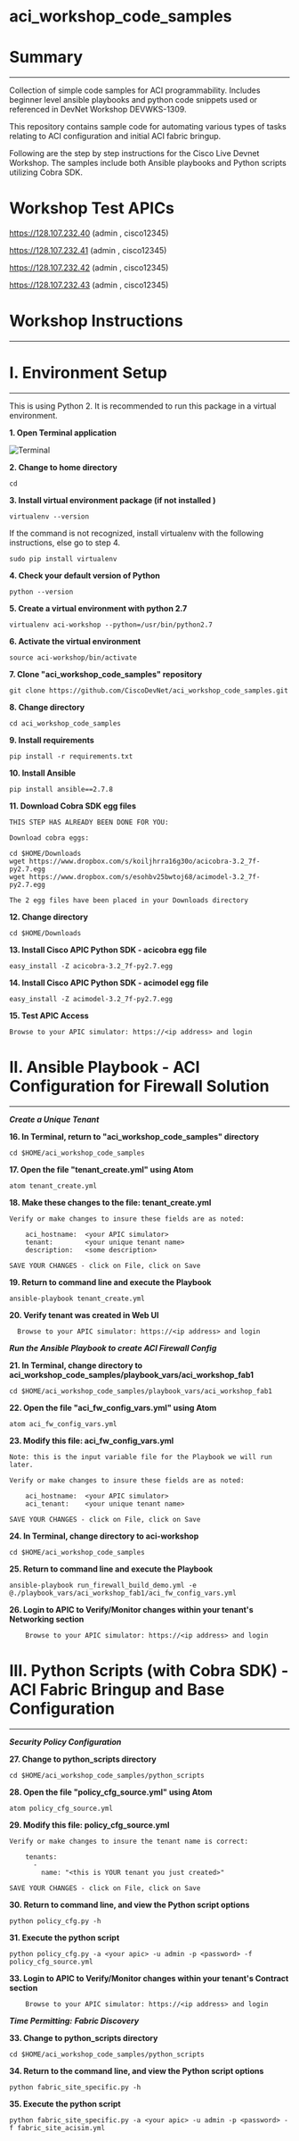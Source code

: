 # aci_workshop_code_samples


# Summary
---

Collection of simple code samples for ACI programmability. Includes beginner level ansible playbooks and python code snippets used or referenced in DevNet Workshop DEVWKS-1309.

This repository contains sample code for automating various types of tasks relating to ACI configuration and initial ACI fabric bringup.

Following are the step by step instructions for the Cisco Live Devnet Workshop.  The samples include both Ansible playbooks and Python scripts utilizing Cobra SDK.

# Workshop Test APICs

https://128.107.232.40    (admin , cisco12345)

https://128.107.232.41    (admin , cisco12345)

https://128.107.232.42    (admin , cisco12345)

https://128.107.232.43    (admin , cisco12345)


# Workshop Instructions
---

# I. Environment Setup
---
This is using Python 2. It is recommended to run this package in a virtual environment.

**1. Open Terminal application**

![Terminal](https://github.com/sheerens/temp_workshop_repo/blob/master/Documentation/Terminal_Icon.png)

**2. Change to home directory**

```text
cd
```
**3. Install virtual environment package (if not installed )**

```text
virtualenv --version
```
If the command is not recognized, install virtualenv with the following instructions, else go to step 4.

```text
sudo pip install virtualenv
```

**4. Check your default version of Python**

```text
python --version
```
**5. Create a virtual environment with python 2.7**

```text
virtualenv aci-workshop --python=/usr/bin/python2.7
```

**6. Activate the virtual environment**

```text
source aci-workshop/bin/activate
```

**7. Clone "aci_workshop_code_samples" repository**

```text
git clone https://github.com/CiscoDevNet/aci_workshop_code_samples.git
```
**8. Change directory**

```text
cd aci_workshop_code_samples
```

**9. Install requirements**

```text
pip install -r requirements.txt
```

**10. Install Ansible**

```text
pip install ansible==2.7.8
```

**11. Download Cobra SDK egg files**

```text
THIS STEP HAS ALREADY BEEN DONE FOR YOU:

Download cobra eggs:

cd $HOME/Downloads
wget https://www.dropbox.com/s/koiljhrra16g30o/acicobra-3.2_7f-py2.7.egg
wget https://www.dropbox.com/s/esohbv25bwtoj68/acimodel-3.2_7f-py2.7.egg

The 2 egg files have been placed in your Downloads directory
```

**12. Change directory**

```text
cd $HOME/Downloads
```

**13. Install Cisco APIC Python SDK - acicobra egg file**

```text
easy_install -Z acicobra-3.2_7f-py2.7.egg
```
**14. Install Cisco APIC Python SDK - acimodel egg file**

```text
easy_install -Z acimodel-3.2_7f-py2.7.egg
```

**15. Test APIC Access**

```text
Browse to your APIC simulator: https://<ip address> and login
```


# II. Ansible Playbook - ACI Configuration for Firewall Solution
---

***Create a Unique Tenant***

**16. In Terminal, return to "aci_workshop_code_samples" directory**

```text
cd $HOME/aci_workshop_code_samples
```

**17. Open the file "tenant_create.yml" using Atom**

```text
atom tenant_create.yml
```

**18. Make these changes to the file:  tenant_create.yml**
```text
Verify or make changes to insure these fields are as noted:

	aci_hostname:  <your APIC simulator>
	tenant:        <your unique tenant name>
	description:   <some description>

SAVE YOUR CHANGES - click on File, click on Save
```

**19. Return to command line and execute the Playbook**

```text
ansible-playbook tenant_create.yml
```

**20. Verify tenant was created in Web UI**

```text
  Browse to your APIC simulator: https://<ip address> and login
```


***Run the Ansible Playbook to create ACI Firewall Config***

**21. In Terminal, change directory to aci_workshop_code_samples/playbook_vars/aci_workshop_fab1**

```text
cd $HOME/aci_workshop_code_samples/playbook_vars/aci_workshop_fab1
```


**22. Open the file "aci_fw_config_vars.yml" using Atom**

```text
atom aci_fw_config_vars.yml

```

**23. Modify this file: aci_fw_config_vars.yml**
```text
Note: this is the input variable file for the Playbook we will run later.

Verify or make changes to insure these fields are as noted:

	aci_hostname:  <your APIC simulator>
	aci_tenant:    <your unique tenant name>

SAVE YOUR CHANGES - click on File, click on Save
```

**24. In Terminal, change directory to aci-workshop**

```text
cd $HOME/aci_workshop_code_samples
```



**25. Return to command line and execute the Playbook**

```text
ansible-playbook run_firewall_build_demo.yml -e @./playbook_vars/aci_workshop_fab1/aci_fw_config_vars.yml
```

**26. Login to APIC to Verify/Monitor changes within your tenant's Networking section**

```text
	Browse to your APIC simulator: https://<ip address> and login
```

# III. Python Scripts (with Cobra SDK) - ACI Fabric Bringup and Base Configuration
---



***Security Policy Configuration***

**27. Change to python_scripts directory**

```text
cd $HOME/aci_workshop_code_samples/python_scripts
```

**28. Open the file "policy_cfg_source.yml" using Atom**

```text
atom policy_cfg_source.yml
```


**29. Modify this file:  policy_cfg_source.yml**
```text
Verify or make changes to insure the tenant name is correct:

	tenants:
      -
        name: "<this is YOUR tenant you just created>"

SAVE YOUR CHANGES - click on File, click on Save
```

**30. Return to command line, and view the Python script options**

```text
python policy_cfg.py -h
```


**31. Execute the python script**

```text
python policy_cfg.py -a <your apic> -u admin -p <password> -f policy_cfg_source.yml
```

**33. Login to APIC to Verify/Monitor changes within your tenant's Contract section**

```text
	Browse to your APIC simulator: https://<ip address> and login
```

***Time Permitting:***
***Fabric Discovery***

**33. Change to python_scripts directory**

```text
cd $HOME/aci_workshop_code_samples/python_scripts
```

**34. Return to the command line, and view the Python script options**

```text
python fabric_site_specific.py -h
```

**35. Execute the python script**

```text
python fabric_site_specific.py -a <your apic> -u admin -p <password> -f fabric_site_acisim.yml
```
